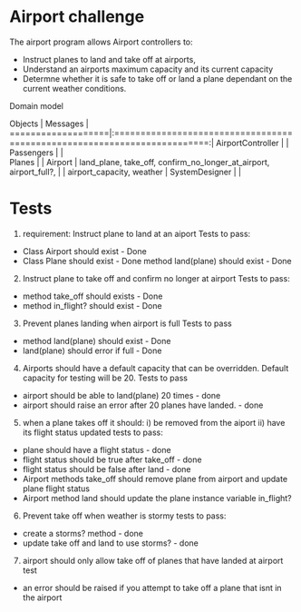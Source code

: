
Airport challenge
=======================

The airport program allows Airport controllers to:
  * Instruct planes to land and take off at airports, 
  * Understand an airports maximum capacity and its current capacity 
  * Determne whether it is safe to take off or land a plane dependant on the current weather conditions. 



Domain model


Objects            | Messages                                                                 |
===================|:========================================================================:|
AirportController  |                                                                          |
Passengers         |                                                                          |           
Planes             |                                                                          |
Airport            | land_plane, take_off, confirm_no_longer_at_airport, airport_full?,       |
                   | airport_capacity, weather                                                |
SystemDesigner     |                                                                          |



Tests
=======

1) requirement: Instruct plane to land at an aiport
Tests to pass: 
* Class Airport should exist - Done
* Class Plane should exist - Done
  method land(plane) should exist - Done

2) Instruct plane to take off and confirm no longer at airport
Tests to pass:
* method take_off should exists - Done
* method in_flight? should exist  - Done

3) Prevent planes landing when airport is full
Tests to pass
* method land(plane) should exist - Done
* land(plane) should error if full - Done

4) Airports should have a default capacity that can be overridden. Default capacity for testing will be 20.
Tests to pass
* airport should be able to land(plane) 20 times - done
* airport should raise an error after 20 planes have   landed.  - done

5) when a plane takes off it should:
  i) be removed from the aiport
  ii) have its flight status updated
tests to pass:
 * plane should have a flight status - done
 * flight status should be true after take_off  - done
 * flight status should be false after land - done
 * Airport methods take_off should remove plane from   airport and update plane flight status
 * Airport method  land should update the plane instance variable in_flight?

6) Prevent take off when weather is stormy
tests to pass:
* create a storms? method  - done
* update take off and land to use storms? - done

7) airport should only allow take off of planes that have landed at airport
test
* an error should be raised if you attempt to take off a plane that isnt in the airport



